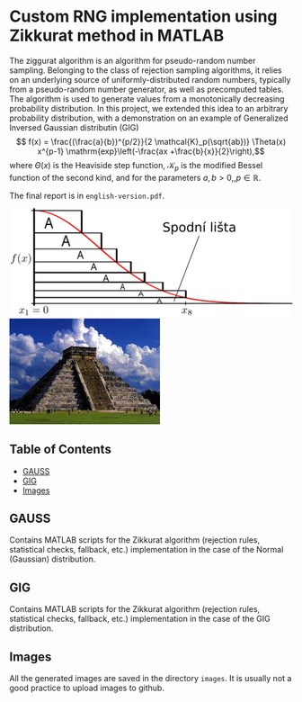 # Custom RNG implementation using Zikkurat method in MATLAB 

The ziggurat algorithm is an algorithm for pseudo-random number sampling. Belonging to the class of rejection sampling algorithms, it relies on an underlying source of uniformly-distributed random numbers, typically from a pseudo-random number generator, as well as precomputed tables. The algorithm is used to generate values from a monotonically decreasing probability distribution. In this project, we extended this idea to an arbitrary probability distribution, with a demonstration on an example of Generalized Inversed Gaussian distributin (GIG)
$$ f(x) = \frac{(\frac{a}{b})^{p/2}}{2 \mathcal{K}_p(\sqrt{ab})} \Theta(x) x^{p-1} \mathrm{exp}\left(-\frac{ax +\frac{b}{x}}{2}\right),$$
where $\Theta(x)$ is the Heaviside step function, $\mathcal{K}_p$ is the modified Bessel function of the second kind, and for the parameters $a,b>0, , p \in \mathbb{R}$.

The final report is in ```english-version.pdf```. 

![Project Screenshot](images/drawing_ziggurat.svg)
![Project Screenshot](images/zikkurat.jpeg)

## Table of Contents
- [GAUSS](#gauss)
- [GIG](#gig)
- [Images](#images)

## GAUSS

Contains MATLAB scripts for the Zikkurat algorithm (rejection rules, statistical checks, fallback, etc.) implementation in the case of the Normal (Gaussian) distribution.

## GIG

Contains MATLAB scripts for the Zikkurat algorithm (rejection rules, statistical checks, fallback, etc.) implementation in the case of the GIG distribution.

## Images

All the generated images are saved in the directory ```images```. It is usually not a good practice to upload images to github.
